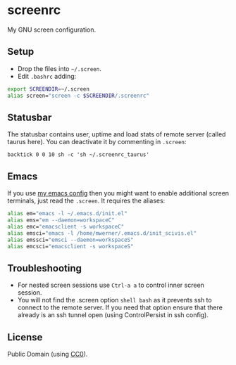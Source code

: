 # screenrc
My GNU screen configuration.

## Setup

- Drop the files into `~/.screen`.
- Edit `.bashrc` adding:
```bash
export SCREENDIR=~/.screen
alias screen="screen -c $SCREENDIR/.screenrc"
```

## Statusbar

The statusbar contains user, uptime and load stats of remote server (called taurus here).
You can deactivate it by commenting in `.screen`:
```
backtick 0 0 10 sh -c 'sh ~/.screenrc_taurus'
```

## Emacs

If you use [my emacs config](https://github.com/tdd11235813/emacs_config) then you might want to enable additional screen terminals, just read the `.screen`.
It requires the aliases:
```bash
alias em="emacs -l ~/.emacs.d/init.el"
alias ems="em --daemon=workspaceC"
alias emc="emacsclient -s workspaceC"
alias emsci="emacs -l /home/mwerner/.emacs.d/init_scivis.el"
alias emssci="emsci --daemon=workspaceS"
alias emcsci="emacsclient -s workspaceS"
```


## Troubleshooting

- For nested screen sessions use `Ctrl-a a` to control inner screen session.
- You will not find the .screen option `shell bash` as it prevents ssh to connect to the remote server. If you need that option ensure that there already is an ssh tunnel open (using ControlPersist in ssh config).

## License

Public Domain (using [CC0](https://creativecommons.org/publicdomain/zero/1.0/)).
